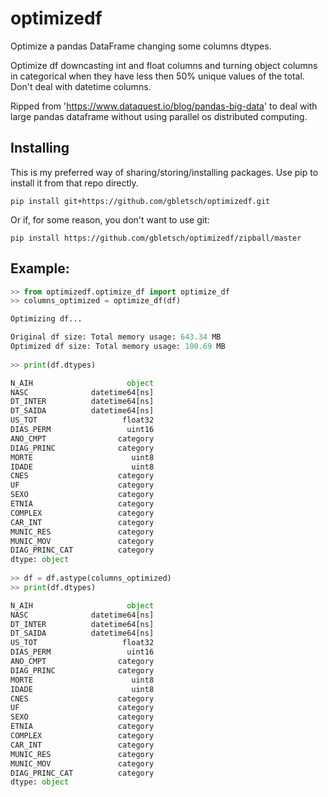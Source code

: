 # optimizedf

Optimize a pandas DataFrame changing some columns dtypes.

Optimize df downcasting int and float columns and turning object columns in categorical when they have less then 50% unique values of the total.
Don't deal with datetime columns.

Ripped from 'https://www.dataquest.io/blog/pandas-big-data' to deal with large pandas dataframe without using parallel os distributed computing.

## Installing

This is my preferred way of sharing/storing/installing packages. Use pip to install it from that repo directly.

```
pip install git+https://github.com/gbletsch/optimizedf.git
```

Or if, for some reason, you don't want to use git:

```
pip install https://github.com/gbletsch/optimizedf/zipball/master
```


## Example:


```python
>> from optimizedf.optimize_df import optimize_df
>> columns_optimized = optimize_df(df)

Optimizing df...

Original df size: Total memory usage: 643.34 MB
Optimized df size: Total memory usage: 100.69 MB
        
>> print(df.dtypes)

N_AIH                     object
NASC              datetime64[ns]
DT_INTER          datetime64[ns]
DT_SAIDA          datetime64[ns]
US_TOT                   float32
DIAS_PERM                 uint16
ANO_CMPT                category
DIAG_PRINC              category
MORTE                      uint8
IDADE                      uint8
CNES                    category
UF                      category
SEXO                    category
ETNIA                   category
COMPLEX                 category
CAR_INT                 category
MUNIC_RES               category
MUNIC_MOV               category
DIAG_PRINC_CAT          category
dtype: object
    
>> df = df.astype(columns_optimized)
>> print(df.dtypes)

N_AIH                     object
NASC              datetime64[ns]
DT_INTER          datetime64[ns]
DT_SAIDA          datetime64[ns]
US_TOT                   float32
DIAS_PERM                 uint16
ANO_CMPT                category
DIAG_PRINC              category
MORTE                      uint8
IDADE                      uint8
CNES                    category
UF                      category
SEXO                    category
ETNIA                   category
COMPLEX                 category
CAR_INT                 category
MUNIC_RES               category
MUNIC_MOV               category
DIAG_PRINC_CAT          category
dtype: object

```
